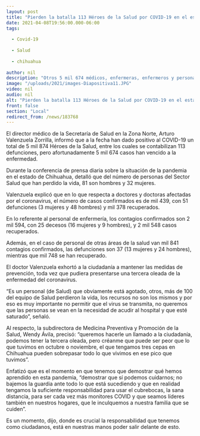 ```yaml
---
layout: post
title: "Pierden la batalla 113 Héroes de la Salud por COVID-19 en el estado"
date: 2021-04-08T19:56:00.000-06:00
tags:
  
  - Covid-19
  
  - Salud
  
  - chihuahua
  
author: nil
description: "Otros 5 mil 674 médicos, enfermeras, enfermeros y personal administrativo se han recuperado de la enfermedad; exhortan autoridades a la población a respetar medidas sanitarias para evitar una tercera oleada del virus"
image: "/uploads/2021/images-Diapositiva11.JPG"
video: nil
audio: nil
alt: "Pierden la batalla 113 Héroes de la Salud por COVID-19 en el estado"
front: false
section: "Local"
redirect_from: /news/183768
---
```


El director médico de la Secretaría de Salud en la Zona Norte, Arturo Valenzuela Zorrilla, informó que a la fecha han dado positivo al COVID-19 un total de 5 mil 874 Héroes de la Salud, entre los cuales se contabilizan 113 defunciones, pero afortunadamente 5 mil 674 casos han vencido a la enfermedad.

Durante la conferencia de prensa diaria sobre la situación de la pandemia en el estado de Chihuahua, detalló que del número de personas del Sector Salud que han perdido la vida, 81 son hombres y 32 mujeres.

Valenzuela explicó que en lo que respecta a doctores y doctoras afectadas por el coronavirus, el número de casos confirmados es de mil 439, con 51 defunciones (3 mujeres y 48 hombres) y mil 378 recuperados.

En lo referente al personal de enfermería, los contagios confirmados son 2 mil 594, con 25 decesos (16 mujeres y 9 hombres), y 2 mil 548 casos recuperados.

Además, en el caso de personal de otras áreas de la salud van mil 841 contagios confirmados, las defunciones son 37 (13 mujeres y 24 hombres), mientras que mil 748 se han recuperado.

El doctor Valenzuela exhortó a la ciudadanía a mantener las medidas de prevención, toda vez que pudiera presentarse una tercera oleada de la enfermedad del coronavirus.

“Es un personal (de Salud) que obviamente está agotado, otros, más de 100 del equipo de Salud perdieron la vida, los recursos no son los mismos y por eso es muy importante no permitir que el virus se transmita, no queremos que las personas se vean en la necesidad de acudir al hospital y que esté saturado”, señaló.

Al respecto,  la subdirectora de Medicina Preventiva y Promoción de la Salud, Wendy Ávila, precisó: “queremos hacerle un llamado a la ciudadanía, podemos tener la tercera oleada, pero créanme que puede ser peor que lo que tuvimos en octubre o noviembre, el que tengamos tres cepas en Chihuahua pueden sobrepasar todo lo que vivimos en ese pico que tuvimos”.

Enfatizó que es el momento en que tenemos que demostrar qué hemos aprendido en esta pandemia, “demostrar que sí podemos cuidarnos; no bajemos la guardia ante todo lo que está sucediendo y que en realidad tengamos la suficiente responsabilidad para usar el cubrebocas, la sana distancia, para ser cada vez más monitores COVID y que seamos líderes también en nuestros hogares, que le inculquemos a nuestra familia que se cuiden”.

Es un momento, dijo, donde es crucial la responsabilidad que tenemos como ciudadanos, está en nuestras manos poder salir delante de esto.